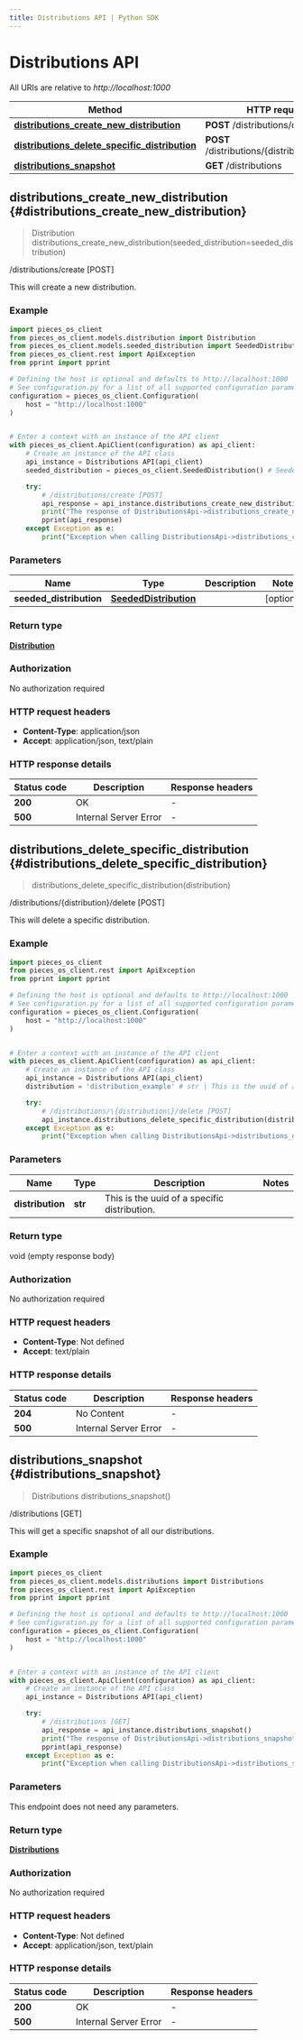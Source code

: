 ```yaml
---
title: Distributions API | Python SDK
---
```


# Distributions API

All URIs are relative to *http://localhost:1000*

Method | HTTP request | Description
------------- | ------------- | -------------
[**distributions_create_new_distribution**](DistributionsApi#distributions_create_new_distribution) | **POST** /distributions/create | /distributions/create [POST]
[**distributions_delete_specific_distribution**](DistributionsApi#distributions_delete_specific_distribution) | **POST** /distributions/\{distribution\}/delete | /distributions/\{distribution\}/delete [POST]
[**distributions_snapshot**](DistributionsApi#distributions_snapshot) | **GET** /distributions | /distributions [GET]


## **distributions_create_new_distribution** {#distributions_create_new_distribution}
> Distribution distributions_create_new_distribution(seeded_distribution=seeded_distribution)

/distributions/create [POST]

This will create a new distribution.

### Example


```python
import pieces_os_client
from pieces_os_client.models.distribution import Distribution
from pieces_os_client.models.seeded_distribution import SeededDistribution
from pieces_os_client.rest import ApiException
from pprint import pprint

# Defining the host is optional and defaults to http://localhost:1000
# See configuration.py for a list of all supported configuration parameters.
configuration = pieces_os_client.Configuration(
    host = "http://localhost:1000"
)


# Enter a context with an instance of the API client
with pieces_os_client.ApiClient(configuration) as api_client:
    # Create an instance of the API class
    api_instance = Distributions API(api_client)
    seeded_distribution = pieces_os_client.SeededDistribution() # SeededDistribution |  (optional)

    try:
        # /distributions/create [POST]
        api_response = api_instance.distributions_create_new_distribution(seeded_distribution=seeded_distribution)
        print("The response of DistributionsApi->distributions_create_new_distribution:\n")
        pprint(api_response)
    except Exception as e:
        print("Exception when calling DistributionsApi->distributions_create_new_distribution: %s\n" % e)
```



### Parameters


Name | Type | Description  | Notes
------------- | ------------- | ------------- | -------------
 **seeded_distribution** | [**SeededDistribution**](../models/SeededDistribution)|  | [optional] 

### Return type

[**Distribution**](../models/Distribution)

### Authorization

No authorization required

### HTTP request headers

 - **Content-Type**: application/json
 - **Accept**: application/json, text/plain

### HTTP response details

| Status code | Description | Response headers |
|-------------|-------------|------------------|
**200** | OK |  -  |
**500** | Internal Server Error |  -  |



## **distributions_delete_specific_distribution** {#distributions_delete_specific_distribution}
> distributions_delete_specific_distribution(distribution)

/distributions/\{distribution\}/delete [POST]

This will delete a specific distribution.

### Example


```python
import pieces_os_client
from pieces_os_client.rest import ApiException
from pprint import pprint

# Defining the host is optional and defaults to http://localhost:1000
# See configuration.py for a list of all supported configuration parameters.
configuration = pieces_os_client.Configuration(
    host = "http://localhost:1000"
)


# Enter a context with an instance of the API client
with pieces_os_client.ApiClient(configuration) as api_client:
    # Create an instance of the API class
    api_instance = Distributions API(api_client)
    distribution = 'distribution_example' # str | This is the uuid of a specific distribution.

    try:
        # /distributions/\{distribution\}/delete [POST]
        api_instance.distributions_delete_specific_distribution(distribution)
    except Exception as e:
        print("Exception when calling DistributionsApi->distributions_delete_specific_distribution: %s\n" % e)
```



### Parameters


Name | Type | Description  | Notes
------------- | ------------- | ------------- | -------------
 **distribution** | **str**| This is the uuid of a specific distribution. | 

### Return type

void (empty response body)

### Authorization

No authorization required

### HTTP request headers

 - **Content-Type**: Not defined
 - **Accept**: text/plain

### HTTP response details

| Status code | Description | Response headers |
|-------------|-------------|------------------|
**204** | No Content |  -  |
**500** | Internal Server Error |  -  |



## **distributions_snapshot** {#distributions_snapshot}
> Distributions distributions_snapshot()

/distributions [GET]

This will get a specific snapshot of all our distributions.

### Example


```python
import pieces_os_client
from pieces_os_client.models.distributions import Distributions
from pieces_os_client.rest import ApiException
from pprint import pprint

# Defining the host is optional and defaults to http://localhost:1000
# See configuration.py for a list of all supported configuration parameters.
configuration = pieces_os_client.Configuration(
    host = "http://localhost:1000"
)


# Enter a context with an instance of the API client
with pieces_os_client.ApiClient(configuration) as api_client:
    # Create an instance of the API class
    api_instance = Distributions API(api_client)

    try:
        # /distributions [GET]
        api_response = api_instance.distributions_snapshot()
        print("The response of DistributionsApi->distributions_snapshot:\n")
        pprint(api_response)
    except Exception as e:
        print("Exception when calling DistributionsApi->distributions_snapshot: %s\n" % e)
```



### Parameters

This endpoint does not need any parameters.

### Return type

[**Distributions**](../models/Distributions)

### Authorization

No authorization required

### HTTP request headers

 - **Content-Type**: Not defined
 - **Accept**: application/json, text/plain

### HTTP response details

| Status code | Description | Response headers |
|-------------|-------------|------------------|
**200** | OK |  -  |
**500** | Internal Server Error |  -  |




